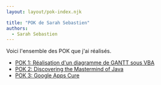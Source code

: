 ```yaml
---
layout: layout/pok-index.njk

title: "POK de Sarah Sebastien"
authors:
  - Sarah Sebastien 
---
```


Voici l'ensemble des POK que j'ai réalisés.

* [POK 1: Réalisation d'un diagramme de GANTT sous VBA](./temps-1)
* [POK 2: Discovering the Mastermind of Java](./temps-2)
* [POK 3: Google Apps Cure](./temps-3)
